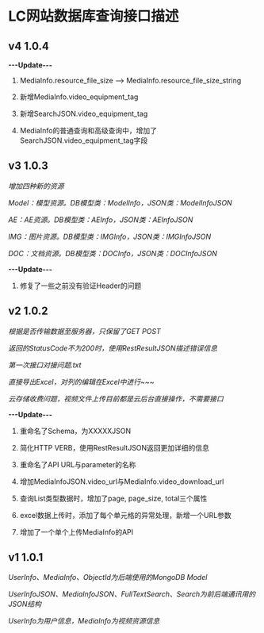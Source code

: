 # LC网站数据库查询接口描述


## v4 1.0.4

**---Update---**

1. MediaInfo.resource_file_size --> MediaInfo.resource_file_size_string

2. 新增MediaInfo.video_equipment_tag

3. 新增SearchJSON.video_equipment_tag

4. MediaInfo的普通查询和高级查询中，增加了SearchJSON.video_equipment_tag字段

## v3 1.0.3

*增加四种新的资源*

*Model：模型资源。DB模型类：ModelInfo，JSON类：ModelInfoJSON*

*AE：AE资源。DB模型类：AEInfo，JSON类：AEInfoJSON*

*IMG：图片资源。DB模型类：IMGInfo，JSON类：IMGInfoJSON*

*DOC：文档资源。DB模型类：DOCInfo，JSON类：DOCInfoJSON*

**---Update---**

1. 修复了一些之前没有验证Header的问题

## v2 1.0.2

*根据是否传输数据至服务器，只保留了GET POST*

*返回的StatusCode不为200时，使用RestResultJSON描述错误信息*

*第一次接口对接问题.txt*

*直接导出Excel，对列的编辑在Excel中进行~~~*

*云存储收费问题，视频文件上传目前都是云后台直接操作，不需要接口*

**---Update---**

1. 重命名了Schema，为XXXXXJSON

2. 简化HTTP VERB，使用RestResultJSON返回更加详细的信息

3. 重命名了API URL与parameter的名称

4. 增加MediaInfoJSON.video_url与MediaInfo.video_download_url

5. 查询List类型数据时，增加了page, page_size, total三个属性

6. excel数据上传时，添加了每个单元格的异常处理，新增一个URL参数

7. 增加了一个单个上传MediaInfo的API

## v1 1.0.1

*UserInfo、MediaInfo、ObjectId为后端使用的MongoDB Model*

*UserInfoJSON、MediaInfoJSON、FullTextSearch、Search为前后端通讯用的JSON结构*

*UserInfo为用户信息，MediaInfo为视频资源信息*